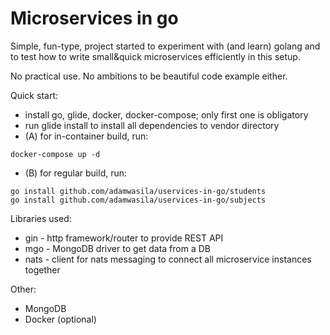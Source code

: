 # Microservices in go

Simple, fun-type, project started to experiment with (and learn) golang and to test how to write small&quick microservices efficiently in this setup.

No practical use. No ambitions to be beautiful code example either. 

Quick start:

* install go, glide, docker, docker-compose; only first one is obligatory
* run glide install to install all dependencies to vendor directory
* (A) for in-container build, run:
```
docker-compose up -d
```
* (B) for regular build, run:
```
go install github.com/adamwasila/uservices-in-go/students
go install github.com/adamwasila/uservices-in-go/subjects
```

Libraries used:

* gin - http framework/router to provide REST API
* mgo - MongoDB driver to get data from a DB
* nats - client for nats messaging to connect all microservice instances together

Other:

* MongoDB
* Docker (optional)
